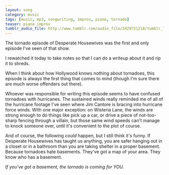 ```yaml
---
layout: song
category: music
tags: [music, mp3, songwriting, improv, piano, tornado]
teaser: piano improv
tumblr_audio_file: http://www.tumblr.com/audio_file/3429721218/tumblr_lgzi6pZnkQ1qzo4ep
---
```


The tornado episode of Desperate Housewives was the first and only episode I've seen of that show.

I rewatched it today to take notes so that I can do a writeup about it and rip it to shreds.

When I think about how Hollywood knows nothing about tornadoes, this episode is always the first thing that comes to mind (though I'm sure there are much worse offenders out there).

Whoever was responsible for writing this episode seems to have confused tornadoes with hurricanes. The sustained winds really reminded me of all of the hurricane footage I've seen where Jim Cantore is bracing into hurricane force winds. With one major exception: on Wisteria Lane, the winds are strong enough to do things like pick up a car, or drive a piece of not-too-sharp fencing through a villain, but those same wind speeds can't manage to knock someone over, until it's convenient to the plot of course.

And of course, the following *could* happen, but I still think it's funny. If Desperate Housewives has taught us anything, you are safer hanging out in a closet or in a bathroom than you are taking shelter in a proper basement. Because tornadoes hate basements. They've got a map of your area. They know who has a basement.

*If you've got a basement, the tornado is coming for YOU.*
